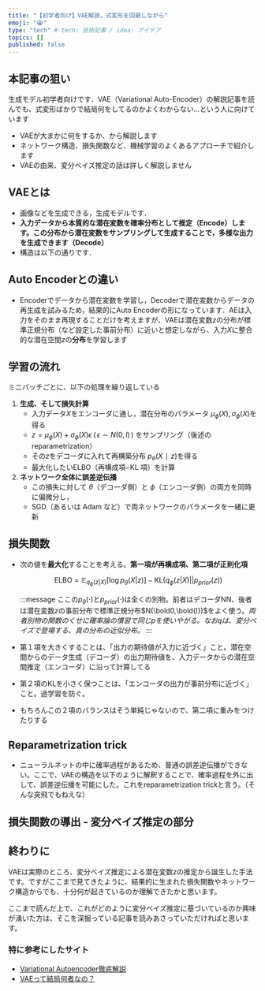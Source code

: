 ```yaml
---
title: "【初学者向け】VAE解説，式変形を回避しながら"
emoji: "😭"
type: "tech" # tech: 技術記事 / idea: アイデア
topics: []
published: false
---
```


## 本記事の狙い
生成モデル初学者向けです．VAE（Variational Auto-Encoder）の解説記事を読んでも、式変形ばかりで結局何をしてるのかよくわからない...という人に向けています
- VAEが大まかに何をするか、から解説します
- ネットワーク構造、損失関数など、機械学習のよくあるアプローチで紹介します
- VAEの由来、変分ベイズ推定の話は詳しく解説しません

## VAEとは
- 画像などを生成できる，生成モデルです．
- **入力データから本質的な潜在変数を確率分布として推定（Encode）します。この分布から潜在変数をサンプリングして生成することで，多様な出力を生成できます（Decode）**
- 構造は以下の通りです．

## Auto Encoderとの違い
- Encoderでデータから潜在変数を学習し，Decoderで潜在変数からデータの再生成を試みるため，結果的にAuto Encoderの形になっています．AEは入力をそのまま再現することだけを考えますが、VAEは潜在変数$z$の分布が標準正規分布（など設定した事前分布）に近いと想定しながら、入力$X$に整合的な潜在空間$z$の**分布**を学習します

## 学習の流れ

ミニバッチごとに、以下の処理を繰り返している

1. **生成、そして損失計算**
    - 入力データ$X$をエンコーダに通し，潜在分布のパラメータ $μ_ϕ(X)$, $σ_ϕ(X)$を得る
    - $z=μ_ϕ(X)+σ_ϕ(X)ϵ \; (\,ϵ∼N(0,I)\,)$ をサンプリング（後述のreparametrization）
    - その$z$をデコーダに入れて再構築分布  $p_θ(X∣z)$を得る
    - 最大化したいELBO（再構成項−KL 項）を計算
2. **ネットワーク全体に誤差逆伝播**
    - この損失に対して $θ$（デコーダ側）と $ϕ$（エンコーダ側）の両方を同時に偏微分し，
    - SGD（あるいは Adam など）で両ネットワークのパラメータを一緒に更新

## 損失関数

- 次の値を**最大化**することを考える。**第一項が再構成項、第二項が正則化項**
    
    $$
    \text{ELBO} = \mathbb{E}_{q_\phi (z|X)}[\text{log}\,p_\theta (X|z)] - \text{KL}\bigl( q_\phi (z|X)|| p_{prior}(z) \bigr)
    $$
    
    :::message
    ここの$p_\theta (\cdot)$と$p_{prior}(\cdot )$は全くの別物。前者はデコーダNN、後者は潜在変数$z$の事前分布で標準正規分布$N(\bold0,\bold{I})$をよく使う。*両者別物の関数のくせに確率論の慣習で同じ$p$を使いやがる。なお$q$は、変分ベイズで登場する、真の分布の近似分布。*
    :::
    
- 第１項を大きくすることは、「出力の期待値が入力に近づく」こと。潜在空間からのデータ生成（デコーダ）の出力期待値を、入力データからの潜在空間推定（エンコーダ）に沿って計算してる
- 第２項のKLを小さく保つことは、「エンコーダの出力が事前分布に近づく」こと。過学習を防ぐ。
- もちろんこの２項のバランスはそう単純じゃないので、第二項に重みをつけたりする

## Reparametrization trick

- ニューラルネットの中に確率過程があるため、普通の誤差逆伝播ができない。ここで、VAEの構造を以下のように解釈することで、確率過程を外に出して、誤差逆伝播を可能にした。これをreparametrization trickと言う。（そんな突飛でもねえな）

## 損失関数の導出 - 変分ベイズ推定の部分

## 終わりに
VAEは実際のところ、変分ベイズ推定による潜在変数$z$の推定から誕生した手法です。ですがここまで見てきたように、結果的に生まれた損失関数やネットワーク構造からでも、十分何が起きているのか理解できたかと思います。

ここまで読んだ上で、これがどのように変分ベイズ推定に基づいているのか興味が湧いた方は、そこを深掘っている記事を読みあさっていただければと思います。

### 特に参考にしたサイト
- [Variational Autoencoder徹底解説](https://qiita.com/kenmatsu4/items/b029d697e9995d93aa24)
- [VAEって結局何者なの？](https://zenn.dev/asap/articles/6caa9043276424#vae（variational-auto-encoder）)
